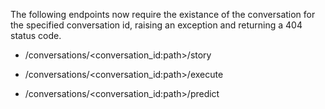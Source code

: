 The following endpoints now require the existance of the conversation for the specified conversation id, raising an exception and returning a 404 status code.

* /conversations/<conversation_id:path>/story

* /conversations/<conversation_id:path>/execute

* /conversations/<conversation_id:path>/predict
